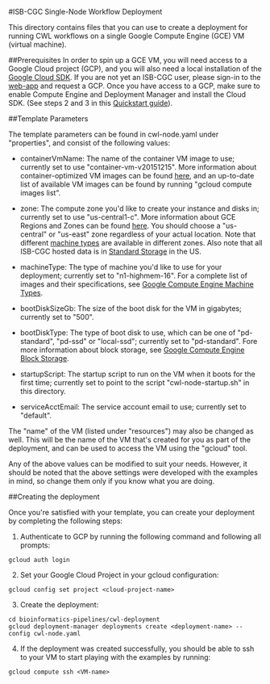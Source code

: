 #ISB-CGC Single-Node Workflow Deployment

This directory contains files that you can use to create a deployment for running CWL workflows on a single Google Compute Engine (GCE) VM (virtual machine).  

##Prerequisites
In order to spin up a GCE VM, you will need access to a Google Cloud project (GCP), and you will also need a local installation of the [Google Cloud SDK](https://cloud.google.com/sdk/).  If you are not yet an ISB-CGC user, please sign-in to the [web-app](https://isb-cgc.appspot.com) and request a GCP.  Once you have access to a GCP, make sure to enable Compute Engine and Deployment Manager and install the Cloud SDK.  (See steps 2 and 3 in this [Quickstart guide](https://cloud.google.com/deployment-manager/quickstart-guide)).

##Template Parameters

The template parameters can be found in cwl-node.yaml under "properties", and consist of the following values:

- containerVmName:  The name of the container VM image to use; currently set to use "container-vm-v20151215".  More information about container-optimized VM images can be found [here](https://cloud.google.com/compute/docs/containers/container_vms), and an up-to-date list of available VM images can be found by running "gcloud compute images list".

- zone:  The compute zone you'd like to create your instance and disks in; currently set to use "us-central1-c".  More information about GCE Regions and Zones can be found [here](https://cloud.google.com/compute/docs/zones?hl=en).  You should choose a "us-central" or "us-east" zone regardless of your actual location.  Note that different [machine types](https://cloud.google.com/compute/docs/machine-types) are available in different zones.  Also note that all ISB-CGC hosted data is in [Standard Storage](https://cloud.google.com/storage/docs/standard-storage) in the US.

- machineType:  The type of machine you'd like to use for your deployment; currently set to "n1-highmem-16".  For a complete list of images and their specifications, see [Google Compute Engine Machine Types](https://cloud.google.com/compute/docs/machine-types).

- bootDiskSizeGb:  The size of the boot disk for the VM in gigabytes; currently set to "500".

- bootDiskType:  The type of boot disk to use, which can be one of "pd-standard", "pd-ssd" or "local-ssd"; currently set to "pd-standard".  Fore more information about block storage, see [Google Compute Engine Block Storage](https://cloud.google.com/compute/docs/disks).

- startupScript:  The startup script to run on the VM when it boots for the first time; currently set to point to the script "cwl-node-startup.sh" in this directory.

- serviceAcctEmail:  The service account email to use; currently set to "default". 

The "name" of the VM (listed under "resources") may also be changed as well.  This will be the name of the VM that's created for you as part of the deployment, and can be used to access the VM using the "gcloud" tool.  

Any of the above values can be modified to suit your needs.  However, it should be noted that the above settings were developed with the examples in mind, so change them only if you know what you are doing.

##Creating the deployment

Once you're satisfied with your template, you can create your deployment by completing the following steps:

1) Authenticate to GCP by running the following command and following all prompts:
```
gcloud auth login
```

2) Set your Google Cloud Project in your gcloud configuration:
```
gcloud config set project <cloud-project-name>
```

3) Create the deployment:
```
cd bioinformatics-pipelines/cwl-deployment
gcloud deployment-manager deployments create <deployment-name> --config cwl-node.yaml
```

4) If the deployment was created successfully, you should be able to ssh to your VM to start playing with the examples by running:
```
gcloud compute ssh <VM-name>
```


